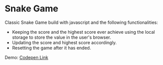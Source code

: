 # Snake Game

Classic Snake Game build with javascript and the following functionalities:  

- Keeping the score and the highest score ever achieve using the local storage to store the value in the user's browser.
- Updating the score and highest score accordingly.
- Resetting the game after it has ended.  

Demo: [Codepen Link](https://codepen.io/juanrebolledo17/pen/MWLVxNB)